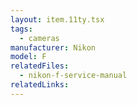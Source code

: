 ```yaml
---
layout: item.11ty.tsx
tags:
  - cameras
manufacturer: Nikon
model: F
relatedFiles:
  - nikon-f-service-manual
relatedLinks:
---
```

